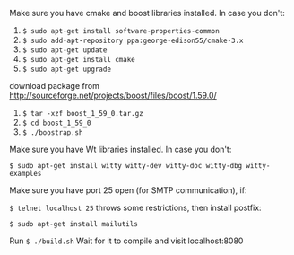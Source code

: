   Make sure you have cmake and boost libraries installed. In case you don't:

1. `$ sudo apt-get install software-properties-common`
2. `$ sudo add-apt-repository ppa:george-edison55/cmake-3.x`
3. `$ sudo apt-get update`
4. `$ sudo apt-get install cmake`
5. `$ sudo apt-get upgrade`

download package from http://sourceforge.net/projects/boost/files/boost/1.59.0/
1. `$ tar -xzf boost_1_59_0.tar.gz`
2. `$ cd boost_1_59_0`
3. `$ ./boostrap.sh`

Make sure you have Wt libraries installed. In case you don't:

`$ sudo apt-get install witty witty-dev witty-doc witty-dbg witty-examples`

Make sure you have port 25 open (for SMTP communication), if:

`$ telnet localhost 25` throws some restrictions, then install postfix:

`$ sudo apt-get install mailutils`

Run 
`$ ./build.sh`
Wait for it to compile and visit localhost:8080
